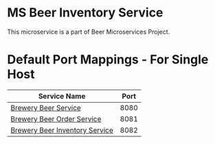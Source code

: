 # MS Beer Inventory Service

This microservice is a part of Beer Microservices Project.

# Default Port Mappings - For Single Host
| Service Name | Port | 
| --------| -----|
| [Brewery Beer Service](https://github.com/Wolodja/ms-beer-service) | 8080 |
| [Brewery Beer Order Service](https://github.com/Wolodja/ms-beer-order-service) | 8081 |
| [Brewery Beer Inventory Service](https://github.com/Wolodja/ms-beer-inventory-service) | 8082 |
